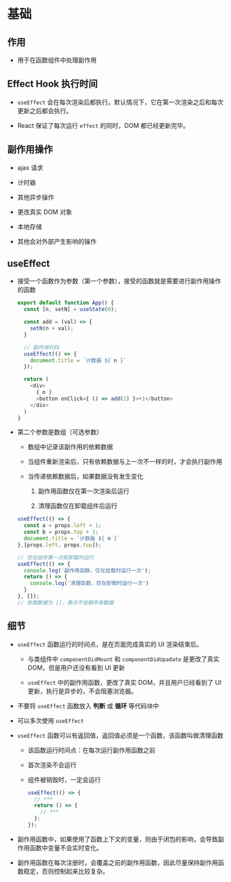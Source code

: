 # 基础

## 作用

*   用于在函数组件中处理副作用

## Effect Hook 执行时间

*   `useEffect` 会在每次渲染后都执行。默认情况下，它在第一次渲染之后和每次更新之后都会执行。

*   React 保证了每次运行 `effect` 的同时，DOM 都已经更新完毕。

## 副作用操作

*   ajax 请求

*   计时器

*   其他异步操作

*   更改真实 DOM 对象

*   本地存储

*   其他会对外部产生影响的操作

## useEffect

*   接受一个函数作为参数（第一个参数），接受的函数就是需要进行副作用操作的函数

    ```javascript
    export default function App() {
      const [n, setN] = useState(0);

      const add = (val) => {
        setN(n + val);
      }

      // 副作用代码
      useEffect(() => {
        document.title = `计数器 ${ n }`
      });

      return (
        <div>
          { n }
          <button onClick={ () => add(2) }>+1</button>
        </div>
      )
    }
    ```

*   第二个参数是数组（可选参数）

    *   数组中记录该副作用的依赖数据

    *   当组件重新渲染后，只有依赖数据与上一次不一样的时，才会执行副作用

    *   当传递依赖数据后，如果数据没有发生变化

        1.  副作用函数仅在第一次渲染后运行

        2.  清理函数仅在卸载组件后运行

    ```javascript
    useEffect(() => {
      const a = props.left + 1;
      const b = props.top + 1;
      document.title = `计数器 ${ n }`
    },[props.left, props.top]);
    ```

    ```javascript
    // 仅在组件第一次和卸载时运行
    useEffect(() => {
      console.log('副作用函数，仅在挂载时运行一次');
      return () => {
        console.log('清理函数，仅在卸载时运行一次')
      }
    }, []);
    // 依赖数据为 []，表示不依赖所有数据
    ```

## 细节

*   `useEffect` 函数运行的时间点，是在页面完成真实的 UI 渲染结束后。

    *   与类组件中 `componentDidMount` 和 `componentDidUpadate` 是更改了真实 DOM，但是用户还没有看到 UI 更新

    *   `useEffect` 中的副作用函数，更改了真实 DOM，并且用户已经看到了 UI 更新，执行是异步的，不会阻塞浏览器。

*   不要将 `useEffect` 函数放入 **判断** 或 **循环** 等代码块中

*   可以多次使用 `useEffect`

*   `useEffect` 函数可以有返回值，返回值必须是一个函数，该函数叫做清理函数

    *   该函数运行时间点：在每次运行副作用函数之前

    *   首次渲染不会运行

    *   组件被销毁时，一定会运行

        ```javascript
        useEffect(() => {
          // ***
          return () => {
            // ***
          };
        });
        ```

*   副作用函数中，如果使用了函数上下文的变量，则由于闭包的影响，会导致副作用函数中变量不会实时变化。

*   副作用函数在每次注册时，会覆盖之前的副作用函数，因此尽量保持副作用函数稳定，否则控制起来比较复杂。

